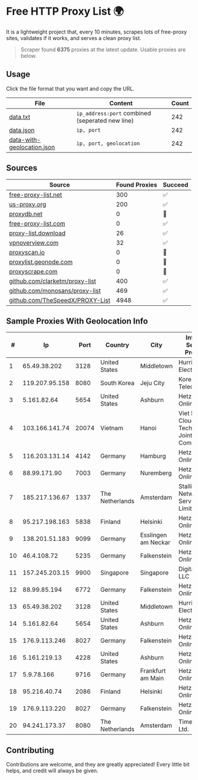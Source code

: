
# Free HTTP Proxy List 🌍

It is a lightweight project that, every 10 minutes, scrapes lots of free-proxy sites, validates if it works, and serves a clean proxy list.


> Scraper found **6375** proxies at the latest update. Usable proxies are below.

## Usage

Click the file format that you want and copy the URL.


|File|Content|Count|
|----|-------|-----|
|[data.txt](https://raw.githubusercontent.com/themiralay/Proxy-List-World/master/data.txt)|`ip_address:port` combined (seperated new line)|242|
|[data.json](https://raw.githubusercontent.com/themiralay/Proxy-List-World/master/data.json)|`ip, port`|242|
|[data-with-geolocation.json](https://raw.githubusercontent.com/themiralay/Proxy-List-World/master/data-with-geolocation.json)|`ip, port, geolocation`|242|

## Sources

|Source|Found Proxies|Succeed|
|------|-------------|-------|
|[free-proxy-list.net](https://free-proxy-list.net)|300|✅|
|[us-proxy.org](https://www.us-proxy.org)|200|✅|
|[proxydb.net](http://proxydb.net)|0|🚫|
|[free-proxy-list.com](https://free-proxy-list.com/?page=&port=&type%5B%5D=http&type%5B%5D=https&up_time=0&search=Search)|0|✅|
|[proxy-list.download](https://www.proxy-list.download/HTTP)|26|✅|
|[vpnoverview.com](https://vpnoverview.com/privacy/anonymous-browsing/free-proxy-servers)|32|✅|
|[proxyscan.io](https://www.proxyscan.io)|0|🚫|
|[proxylist.geonode.com](https://proxylist.geonode.com/api/proxy-list?limit=300&page=1&sort_by=lastChecked&sort_type=desc&protocols=http,https)|0|🚫|
|[proxyscrape.com](https://api.proxyscrape.com/v2/?request=displayproxies&protocol=http&timeout=10000&country=all&ssl=all&anonymity=all)|0|🚫|
|[github.com/clarketm/proxy-list](https://raw.githubusercontent.com/clarketm/proxy-list/master/proxy-list-raw.txt)|400|✅|
|[github.com/monosans/proxy-list](https://raw.githubusercontent.com/monosans/proxy-list/main/proxies/http.txt)|469|✅|
|[github.com/TheSpeedX/PROXY-List](https://raw.githubusercontent.com/TheSpeedX/PROXY-List/master/http.txt)|4948|✅|


## Sample Proxies With Geolocation Info

|#|Ip|Port|Country|City|Internet Service Provider|
|-|--|----|-------|----|-------------------------|
|1|65.49.38.202|3128|United States|Middletown|Hurricane Electric LLC|
|2|119.207.95.158|8080|South Korea|Jeju City|Korea Telecom|
|3|5.161.82.64|5654|United States|Ashburn|Hetzner Online GmbH|
|4|103.166.141.74|20074|Vietnam|Hanoi|Viet NAM Cloud Technology Joint Stock Company|
|5|116.203.131.14|4142|Germany|Hamburg|Hetzner Online GmbH|
|6|88.99.171.90|7003|Germany|Nuremberg|Hetzner Online GmbH|
|7|185.217.136.67|1337|The Netherlands|Amsterdam|Stallion Network Services Limited|
|8|95.217.198.163|5838|Finland|Helsinki|Hetzner Online GmbH|
|9|138.201.51.183|9099|Germany|Esslingen am Neckar|Hetzner Online GmbH|
|10|46.4.108.72|5235|Germany|Falkenstein|Hetzner Online GmbH|
|11|157.245.203.15|9900|Singapore|Singapore|DigitalOcean, LLC|
|12|88.99.85.194|6772|Germany|Falkenstein|Hetzner Online GmbH|
|13|65.49.38.202|3128|United States|Middletown|Hurricane Electric LLC|
|14|5.161.82.64|5654|United States|Ashburn|Hetzner Online GmbH|
|15|176.9.113.246|8027|Germany|Falkenstein|Hetzner Online GmbH|
|16|5.161.219.13|4228|United States|Ashburn|Hetzner Online GmbH|
|17|5.9.78.166|9716|Germany|Frankfurt am Main|Hetzner Online GmbH|
|18|95.216.40.74|2086|Finland|Helsinki|Hetzner Online GmbH|
|19|176.9.113.220|8027|Germany|Falkenstein|Hetzner Online GmbH|
|20|94.241.173.37|8080|The Netherlands|Amsterdam|TimeWeb Ltd.|



## Contributing

Contributions are welcome, and they are greatly appreciated! Every
little bit helps, and credit will always be given.

